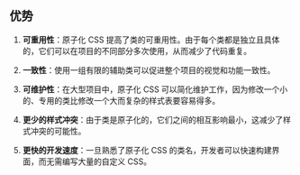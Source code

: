 ## 优势

1. **可重用性**：原子化 CSS 提高了类的可重用性。由于每个类都是独立且具体的，它们可以在项目的不同部分多次使用，从而减少了代码重复。

1. **一致性**：使用一组有限的辅助类可以促进整个项目的视觉和功能一致性。

1. **可维护性**：在大型项目中，原子化 CSS 可以简化维护工作，因为修改一个小的、专用的类比修改一个大而复杂的样式表要容易得多。

1. **更少的样式冲突**：由于类是原子化的，它们之间的相互影响最小，这减少了样式冲突的可能性。

1. **更快的开发速度**：一旦熟悉了原子化 CSS 的类名，开发者可以快速构建界面，而无需编写大量的自定义 CSS。
